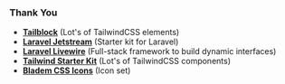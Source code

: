
### Thank You

- **[Tailblock](https://tailblocks.cc/)** (Lot's of TailwindCSS elements)
- **[Laravel Jetstream](https://jetstream.laravel.com/2.x/introduction.html/)** (Starter kit for Laravel)
- **[Laravel Livewire](https://laravel-livewire.com/)** (Full-stack framework to build dynamic interfaces)
- **[Tailwind Starter Kit](https://www.creative-tim.com/learning-lab/tailwind-starter-kit/presentation/)** (Lot's of TailwindCSS components)
- **[Bladem CSS Icons](https://github.com/khatabwedaa/blade-css-icons/)** (Icon set)